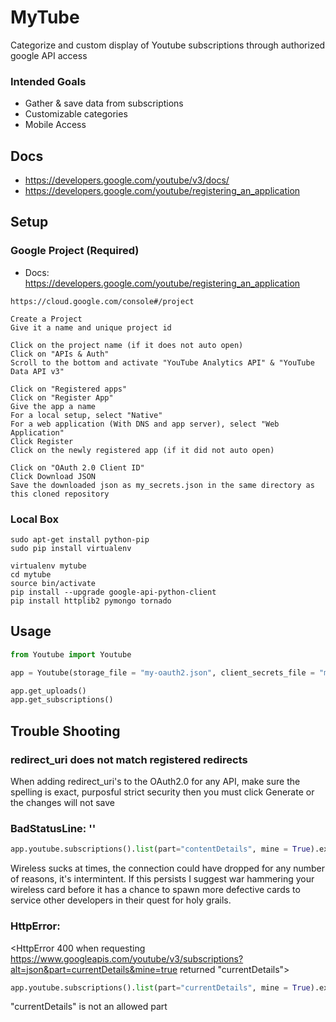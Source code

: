 MyTube
======
Categorize and custom display of Youtube subscriptions through authorized google API access

### Intended Goals
* Gather & save data from subscriptions
* Customizable categories
* Mobile Access

## Docs
* https://developers.google.com/youtube/v3/docs/
* https://developers.google.com/youtube/registering_an_application

## Setup

### Google Project (Required)
* Docs: https://developers.google.com/youtube/registering_an_application

```
https://cloud.google.com/console#/project

Create a Project
Give it a name and unique project id

Click on the project name (if it does not auto open)
Click on "APIs & Auth"
Scroll to the bottom and activate "YouTube Analytics API" & "YouTube Data API v3"

Click on "Registered apps"
Click on "Register App"
Give the app a name
For a local setup, select "Native"
For a web application (With DNS and app server), select "Web Application"
Click Register
Click on the newly registered app (if it did not auto open)

Click on "OAuth 2.0 Client ID"
Click Download JSON
Save the downloaded json as my_secrets.json in the same directory as this cloned repository
```

### Local Box
```
sudo apt-get install python-pip
sudo pip install virtualenv

virtualenv mytube
cd mytube
source bin/activate
pip install --upgrade google-api-python-client
pip install httplib2 pymongo tornado
```

## Usage
```python
from Youtube import Youtube

app = Youtube(storage_file = "my-oauth2.json", client_secrets_file = "my_secrets.json")

app.get_uploads()
app.get_subscriptions()
```

## Trouble Shooting
### redirect_uri does not match registered redirects
When adding redirect_uri's to the OAuth2.0 for any API, make sure the spelling is exact, purposful strict security then you must click Generate or the changes will not save

### BadStatusLine: ''
```python
app.youtube.subscriptions().list(part="contentDetails", mine = True).execute()
```
Wireless sucks at times, the connection could have dropped for any number of reasons, it's intermintent. If this persists I suggest war hammering your wireless card before it has a chance to spawn more defective cards to service other developers in their quest for holy grails.

### HttpError: 

\<HttpError 400 when requesting https://www.googleapis.com/youtube/v3/subscriptions?alt=json&part=currentDetails&mine=true returned "currentDetails"\>

```python
app.youtube.subscriptions().list(part="currentDetails", mine = True).execute()
```
"currentDetails" is not an allowed part
